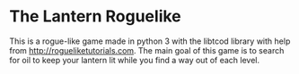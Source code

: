 # The Lantern Roguelike
This is a rogue-like game made in python 3 with the libtcod library with help from http://rogueliketutorials.com.
The main goal of this game is to search for oil to keep your lantern lit while you find a way out of each level.